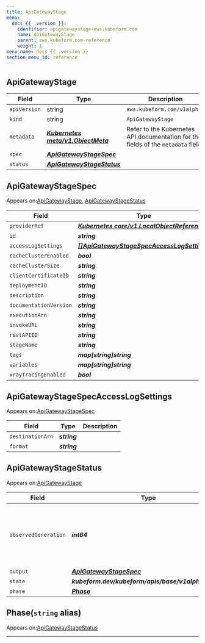 ```yaml
---
title: ApiGatewayStage
menu:
  docs_{{ .version }}:
    identifier: apigatewaystage-aws.kubeform.com
    name: ApiGatewayStage
    parent: aws.kubeform.com-reference
    weight: 1
menu_name: docs_{{ .version }}
section_menu_id: reference
---
```


## ApiGatewayStage
| Field | Type | Description |
| ------ | ----- | ----------- |
| `apiVersion` | string | `aws.kubeform.com/v1alpha1` |
|    `kind` | string | `ApiGatewayStage` |
| `metadata` | ***[Kubernetes meta/v1.ObjectMeta](https://kubernetes.io/docs/reference/generated/kubernetes-api/v1.13/#objectmeta-v1-meta)***|Refer to the Kubernetes API documentation for the fields of the `metadata` field.|
| `spec` | ***[ApiGatewayStageSpec](#apigatewaystagespec)***||
| `status` | ***[ApiGatewayStageStatus](#apigatewaystagestatus)***||
## ApiGatewayStageSpec

Appears on:[ApiGatewayStage](#apigatewaystage), [ApiGatewayStageStatus](#apigatewaystagestatus)

| Field | Type | Description |
| ------ | ----- | ----------- |
| `providerRef` | ***[Kubernetes core/v1.LocalObjectReference](https://kubernetes.io/docs/reference/generated/kubernetes-api/v1.13/#localobjectreference-v1-core)***||
| `id` | ***string***||
| `accessLogSettings` | ***[[]ApiGatewayStageSpecAccessLogSettings](#apigatewaystagespecaccesslogsettings)***| ***(Optional)*** |
| `cacheClusterEnabled` | ***bool***| ***(Optional)*** |
| `cacheClusterSize` | ***string***| ***(Optional)*** |
| `clientCertificateID` | ***string***| ***(Optional)*** |
| `deploymentID` | ***string***||
| `description` | ***string***| ***(Optional)*** |
| `documentationVersion` | ***string***| ***(Optional)*** |
| `executionArn` | ***string***| ***(Optional)*** |
| `invokeURL` | ***string***| ***(Optional)*** |
| `restAPIID` | ***string***||
| `stageName` | ***string***||
| `tags` | ***map[string]string***| ***(Optional)*** |
| `variables` | ***map[string]string***| ***(Optional)*** |
| `xrayTracingEnabled` | ***bool***| ***(Optional)*** |
## ApiGatewayStageSpecAccessLogSettings

Appears on:[ApiGatewayStageSpec](#apigatewaystagespec)

| Field | Type | Description |
| ------ | ----- | ----------- |
| `destinationArn` | ***string***||
| `format` | ***string***||
## ApiGatewayStageStatus

Appears on:[ApiGatewayStage](#apigatewaystage)

| Field | Type | Description |
| ------ | ----- | ----------- |
| `observedGeneration` | ***int64***| ***(Optional)*** Resource generation, which is updated on mutation by the API Server.|
| `output` | ***[ApiGatewayStageSpec](#apigatewaystagespec)***| ***(Optional)*** |
| `state` | ***kubeform.dev/kubeform/apis/base/v1alpha1.State***| ***(Optional)*** |
| `phase` | ***[Phase](#phase)***| ***(Optional)*** |
## Phase(`string` alias)

Appears on:[ApiGatewayStageStatus](#apigatewaystagestatus)

---
